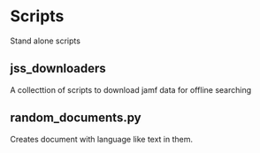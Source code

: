 # Scripts
Stand alone scripts

## jss_downloaders
A collecttion of scripts to download jamf data for offline searching

## random_documents.py
Creates document with language like text in them.
